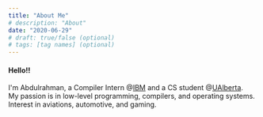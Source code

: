 ```yaml
---
title: "About Me"
# description: "About"
date: "2020-06-29"
# draft: true/false (optional)
# tags: [tag names] (optional)
---
```



#### Hello!!

I'm Abdulrahman, a Compiler Intern @[IBM](http://ibm.com) and a CS student @[UAlberta](http://ualberta.ca).\
My passion is in low-level programming, compilers, and operating systems.\
Interest in aviations, automotive, and gaming.




